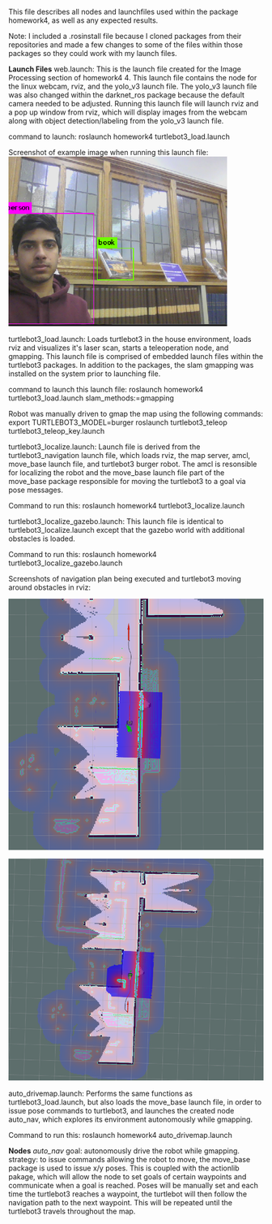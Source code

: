 This file describes all nodes and launchfiles used within the package homework4, as well as any expected results. 

Note: I included a .rosinstall file because I cloned packages from their repositories and made a few changes to some of the files within those packages so they could work with my launch files. 

**Launch Files**
web.launch: This is the launch file created for the Image Processing section of homework4 4. This launch file contains the node for the linux webcam, rviz, and the yolo_v3 launch file. The yolo_v3 launch file was also changed within the darknet_ros package because the default camera needed to be adjusted. Running this launch file will launch rviz and a pop up window from rviz, which will display images from the webcam along with object detection/labeling from the yolo_v3 launch file.

command to launch: roslaunch homework4 turtlebot3_load.launch 

 Screenshot of example image when running this launch file:
 ![YOLO Image](YOLO1)
 
 turtlebot3_load.launch: Loads turtlebot3 in the house environment, loads rviz and visualizes it's laser scan, starts a teleoperation node, and gmapping. This launch file is comprised of embedded launch files within the turtlebot3 packages. In addition to the packages, the slam gmapping was installed on the system prior to launching file. 
 
 command to launch this launch file: roslaunch homework4 turtlebot3_load.launch slam_methods:=gmapping

Robot was manually driven to gmap the map using the following commands:
export TURTLEBOT3_MODEL=burger
roslaunch turtlebot3_teleop turtlebot3_teleop_key.launch

turtlebot3_localize.launch: Launch file is derived from the turtlebot3_navigation launch file, which loads rviz, the map server, amcl, move_base launch file, and turtlebot3 burger robot. The amcl is resonsible for localizing the robot and the move_base launch file part of the move_base package responsible for moving the turtlebot3 to a goal via pose messages. 

Command to run this:
roslaunch homework4 turtlebot3_localize.launch 

turtlebot3_localize_gazebo.launch: This launch file is identical to turtlebot3_localize.launch except that the gazebo world with additional obstacles is loaded.

Command to run this:
roslaunch homework4 turtlebot3_localize_gazebo.launch

Screenshots of navigation plan being executed and turtlebot3 moving around obstacles in rviz:

 ![Turtlebot moving along a planned navigation](turtlebot_navigation.png)
 
 ![Turtlebot moving along a planned navigation with obstacles](turtlebot3_obstacles.png)
 
 
auto_drivemap.launch: Performs the same functions as turtlebot3_load.launch, but also loads the move_base launch file, in order to issue pose commands to turtlebot3, and launches the created node auto_nav, which explores its environment autonomously while gmapping. 

Command to run this:
roslaunch homework4 auto_drivemap.launch


**Nodes**
*auto_nav*
goal: autonomously drive the robot while gmapping.
strategy: to issue commands allowing the robot to move, the move_base package is used to issue x/y poses. This is coupled with the actionlib pakage, which will allow the node to set goals of certain waypoints and communicate when a goal is reached. Poses will be manually set and each time the turtlebot3 reaches a waypoint, the turtlebot will then follow the navigation path to the next waypoint. This will be repeated until the turtlebot3 travels throughout the map. 
 
